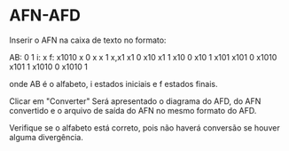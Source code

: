 # AFN-AFD
 
Inserir o AFN na caixa de texto no formato:

 AB: 0 1
 i: x
 f: x1010
 x 0 x
 x 1 x,x1
 x1 0 x10
 x1 1
 x10 0
 x10 1 x101
 x101 0 x1010
 x101 1
 x1010 0
 x1010 1
 
onde AB é o alfabeto, i estados iniciais e f estados finais.

Clicar em "Converter"
Será apresentado o diagrama do AFD, do AFN convertido e o arquivo de saída do AFN no mesmo formato do AFD.

Verifique se o alfabeto está correto, pois não haverá conversão se houver alguma divergência.
